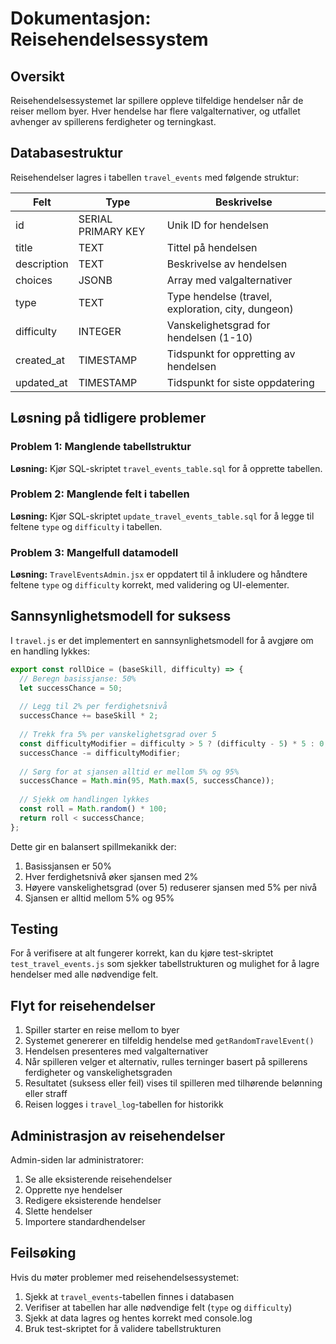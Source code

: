 # Dokumentasjon: Reisehendelsessystem

## Oversikt
Reisehendelsessystemet lar spillere oppleve tilfeldige hendelser når de reiser mellom byer. Hver hendelse har flere valgalternativer, og utfallet avhenger av spillerens ferdigheter og terningkast.

## Databasestruktur
Reisehendelser lagres i tabellen `travel_events` med følgende struktur:

| Felt | Type | Beskrivelse |
|------|------|-------------|
| id | SERIAL PRIMARY KEY | Unik ID for hendelsen |
| title | TEXT | Tittel på hendelsen |
| description | TEXT | Beskrivelse av hendelsen |
| choices | JSONB | Array med valgalternativer |
| type | TEXT | Type hendelse (travel, exploration, city, dungeon) |
| difficulty | INTEGER | Vanskelighetsgrad for hendelsen (1-10) |
| created_at | TIMESTAMP | Tidspunkt for oppretting av hendelsen |
| updated_at | TIMESTAMP | Tidspunkt for siste oppdatering |

## Løsning på tidligere problemer

### Problem 1: Manglende tabellstruktur
**Løsning:** Kjør SQL-skriptet `travel_events_table.sql` for å opprette tabellen.

### Problem 2: Manglende felt i tabellen
**Løsning:** Kjør SQL-skriptet `update_travel_events_table.sql` for å legge til feltene `type` og `difficulty` i tabellen.

### Problem 3: Mangelfull datamodell
**Løsning:** `TravelEventsAdmin.jsx` er oppdatert til å inkludere og håndtere feltene `type` og `difficulty` korrekt, med validering og UI-elementer.

## Sannsynlighetsmodell for suksess

I `travel.js` er det implementert en sannsynlighetsmodell for å avgjøre om en handling lykkes:

```javascript
export const rollDice = (baseSkill, difficulty) => {
  // Beregn basissjanse: 50%
  let successChance = 50;
  
  // Legg til 2% per ferdighetsnivå
  successChance += baseSkill * 2;
  
  // Trekk fra 5% per vanskelighetsgrad over 5
  const difficultyModifier = difficulty > 5 ? (difficulty - 5) * 5 : 0;
  successChance -= difficultyModifier;
  
  // Sørg for at sjansen alltid er mellom 5% og 95%
  successChance = Math.min(95, Math.max(5, successChance));
  
  // Sjekk om handlingen lykkes
  const roll = Math.random() * 100;
  return roll < successChance;
};
```

Dette gir en balansert spillmekanikk der:
1. Basissjansen er 50%
2. Hver ferdighetsnivå øker sjansen med 2%
3. Høyere vanskelighetsgrad (over 5) reduserer sjansen med 5% per nivå
4. Sjansen er alltid mellom 5% og 95%

## Testing
For å verifisere at alt fungerer korrekt, kan du kjøre test-skriptet `test_travel_events.js` som sjekker tabellstrukturen og mulighet for å lagre hendelser med alle nødvendige felt.

## Flyt for reisehendelser

1. Spiller starter en reise mellom to byer
2. Systemet genererer en tilfeldig hendelse med `getRandomTravelEvent()`
3. Hendelsen presenteres med valgalternativer
4. Når spilleren velger et alternativ, rulles terninger basert på spillerens ferdigheter og vanskelighetsgraden
5. Resultatet (suksess eller feil) vises til spilleren med tilhørende belønning eller straff
6. Reisen logges i `travel_log`-tabellen for historikk

## Administrasjon av reisehendelser
Admin-siden lar administratorer:

1. Se alle eksisterende reisehendelser
2. Opprette nye hendelser
3. Redigere eksisterende hendelser
4. Slette hendelser
5. Importere standardhendelser

## Feilsøking
Hvis du møter problemer med reisehendelsessystemet:

1. Sjekk at `travel_events`-tabellen finnes i databasen
2. Verifiser at tabellen har alle nødvendige felt (`type` og `difficulty`)
3. Sjekk at data lagres og hentes korrekt med console.log
4. Bruk test-skriptet for å validere tabellstrukturen 